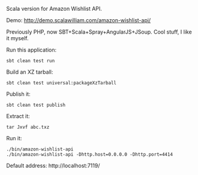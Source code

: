 Scala version for Amazon Wishlist API.

Demo:
http://demo.scalawilliam.com/amazon-wishlist-api/

Previously PHP, now SBT+Scala+Spray+AngularJS+JSoup. Cool stuff, I like it myself.

Run this application:

```
sbt clean test run
```

Build an XZ tarball:
```
sbt clean test universal:packageXzTarball
```

Publish it:
```
sbt clean test publish
```

Extract it:
```
tar Jxvf abc.txz
```

Run it:
```
./bin/amazon-wishlist-api
./bin/amazon-wishlist-api -Dhttp.host=0.0.0.0 -Dhttp.port=4414
```

Default address: http://localhost:7119/